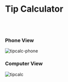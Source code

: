 # Tip Calculator

<br><br>
### Phone View
![tipcalc-phone](https://github.com/MetinKb/react-tip-calculator/assets/114526516/10e4ac64-e8a4-48c2-949b-575bb7032c64)

### Computer View
![tipcalc](https://github.com/MetinKb/react-tip-calculator/assets/114526516/f338936a-7c67-47af-84f2-ca391504a031)
